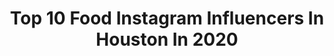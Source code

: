 ---
title: Top 10 Food Instagram Influencers In Houston In 2020
description: >-
  Find top food Instagram influencers in Houston in 2020. Most popular hashtags: #houston #houstonfood #foodporn #houstonfoodie.
platform: Instagram
profiles:
  - username: "foodwithtory.htx"
    fullname: >-
      Houston Foodie♡Torylicious
    location: "United States"
    followers: 4760
    engagement: 1886
    commentsToLikes: 0.285088
    avatar: "https://scontent-lhr8-1.cdninstagram.com/v/t51.2885-19/s320x320/89687437_538481886788850_8404032086553395200_n.jpg?_nc_ht=scontent-lhr8-1.cdninstagram.com&_nc_ohc=X7yuSB5a6G8AX-jLIR5&oh=8537f40fd9597bc659bdd3c51e36316d&oe=5EBBE422"
    verified: false
    hashtags: "#curry, #beardpapas, #khaosoi, #houstonicecream"
  - username: "misstrangiee"
    fullname: >-
      📍Houston 📍Bmt Foodie
    location: "United States"
    followers: 2086
    engagement: 1436
    commentsToLikes: 0.315173
    avatar: "https://scontent-lhr8-1.cdninstagram.com/v/t51.2885-19/s320x320/44508067_316932018898559_1346443505374855168_n.jpg?_nc_ht=scontent-lhr8-1.cdninstagram.com&_nc_ohc=o4tiEj8p0TcAX8_Narv&oh=a24e3b3006a2eabead9c34a2a2679a07&oe=5EB95807"
    verified: false
    hashtags: "#cinnamon, #sugar, #chubby, #lifestyle"
  - username: "cshepherd13"
    fullname: >-
      Chris Shepherd
    location: "United States"
    followers: 28368
    engagement: 346
    commentsToLikes: 0.030653
    avatar: "https://scontent-amt2-1.cdninstagram.com/v/t51.2885-19/11330813_914756131928886_1406222146_a.jpg?_nc_ht=scontent-amt2-1.cdninstagram.com&_nc_ohc=Vl3Tq5DuRQEAX_c3O-x&oh=8b60768979290e124e3c149329492cd1&oe=5EB60B58"
    verified: false
    hashtags: "#htown, #chefs, #foodies, #cheflife"
  - username: "posthtx"
    fullname: >-
      POST Houston
    location: "United States"
    followers: 18784
    engagement: 188
    commentsToLikes: 0.013354
    avatar: "https://scontent-lhr8-1.cdninstagram.com/v/t51.2885-19/s320x320/15035753_1788893628043505_5717216931199582208_a.jpg?_nc_ht=scontent-lhr8-1.cdninstagram.com&_nc_ohc=WDdI3AXV1xUAX9dftKR&oh=ee99c0521094d9cc3b2de826f8327258&oe=5EAE27E3"
    verified: false
    hashtags: "#chinesenewyear, #htx, #worldseries, #downtownhouston"
  - username: "houston_lets_eat"
    fullname: >-
      Fᴏᴏᴅ Eɴᴛʜᴜsɪᴀsᴛs🔸Rᴏxᴀɴɴᴇ
    location: "United States"
    followers: 2871
    engagement: 1623
    commentsToLikes: 0.531980
    avatar: "https://scontent-amt2-1.cdninstagram.com/v/t51.2885-19/s320x320/74793839_1124893561014593_4146574260367785984_n.jpg?_nc_ht=scontent-amt2-1.cdninstagram.com&_nc_ohc=FeNwf5LX92gAX8xelrH&oh=b11280e5d3fb6be86d3a569016860694&oe=5ED8BB20"
    verified: false
    hashtags: "#sugarlandboba, #houstonfoodscene, #delish, #dirtyboba"
  - username: "houstontips"
    fullname: >-
      Houston Tips
    location: "United States"
    followers: 48156
    engagement: 98
    commentsToLikes: 0.037085
    avatar: "https://scontent-ams4-1.cdninstagram.com/v/t51.2885-19/s320x320/84332832_193101168601889_4599927046511001600_n.jpg?_nc_ht=scontent-ams4-1.cdninstagram.com&_nc_ohc=hi-OGFnrVHoAX_RacEZ&oh=da6511770f841c0d47e9d90ada9f29a5&oe=5EB76E53"
    verified: false
    hashtags: "#customhomebuilder, #djimavicpro, #bayoucity, #explorehouston"
  - username: "houstoneateries"
    fullname: >-
      Houston Texas Food & Lifestyle
    location: "United States"
    followers: 21128
    engagement: 510
    commentsToLikes: 0.429941
    avatar: "https://scontent-lhr8-1.cdninstagram.com/v/t51.2885-19/s320x320/72385896_479502002684655_5277056596667531264_n.jpg?_nc_ht=scontent-lhr8-1.cdninstagram.com&_nc_ohc=S5TgTv2Hn10AX9uFHs6&oh=01b7d46670cd9eb34bd291e29ad1997d&oe=5EBBECC9"
    verified: false
    hashtags: "#ad, #bestincraft, #msg421, #24"
  - username: "djshante"
    fullname: >-
      HOUSTON’S #1 FEMALE DJ
    location: "United States"
    followers: 38980
    engagement: 230
    commentsToLikes: 0.136364
    avatar: "https://scontent-bos3-1.cdninstagram.com/v/t51.2885-19/s320x320/84320256_187332505838794_8028979543513497600_n.jpg?_nc_ht=scontent-bos3-1.cdninstagram.com&_nc_ohc=Nt5QfyJBxVUAX9h9pA5&oh=203e4a81d312f7ca35b844f68f1c50cc&oe=5EB8D63C"
    verified: false
    hashtags: "#nevernotworking, #checkmyresume, #socialjunkie, #weekend"
  - username: "brittanyroseblog"
    fullname: >-
      ★ Brittany ★
    location: "United States"
    followers: 3200
    engagement: 1284
    commentsToLikes: 0.162343
    avatar: "https://scontent-lhr8-1.cdninstagram.com/v/t51.2885-19/s320x320/87701992_558019844803604_3798374832115023872_n.jpg?_nc_ht=scontent-lhr8-1.cdninstagram.com&_nc_ohc=yuyryCtuVksAX8v6MyC&oh=731cacae7df40bd3650e487a8e78675e&oe=5EB95934"
    verified: false
    hashtags: "#nationalpizzaday, #nationalmargaritaday, #liketkit, #ltksalealert"
  - username: "itsnothouitsme"
    fullname: >-
      It's Not Hou It's Me
    location: "United States"
    followers: 57549
    engagement: 176
    commentsToLikes: 0.053240
    avatar: "https://scontent-lhr8-1.cdninstagram.com/v/t51.2885-19/s320x320/14624235_1145544115531728_3042570758225133568_a.jpg?_nc_ht=scontent-lhr8-1.cdninstagram.com&_nc_ohc=d6-fIbPfi8UAX_hJJwj&oh=8f739e05d97ad8f125aad5cbc71f698e&oe=5EB98E40"
    verified: false
    hashtags: "#explorehou, #cbd, #ommgtour2020, #missinghou"
---